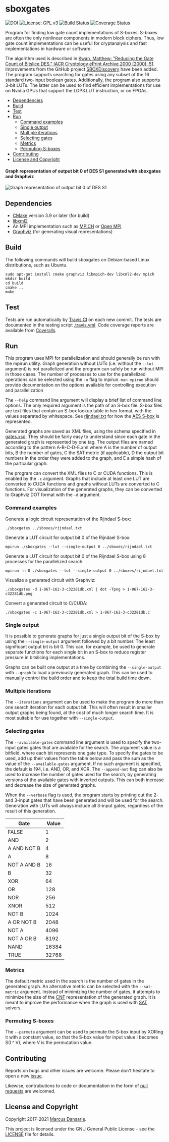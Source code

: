 # sboxgates
[![DOI](https://zenodo.org/badge/79294181.svg)](https://zenodo.org/badge/latestdoi/79294181)
[![License: GPL v3](https://img.shields.io/badge/License-GPL%20v3-blue.svg)](https://www.gnu.org/licenses/gpl-3.0)
[![Build Status](https://travis-ci.com/dansarie/sboxgates.svg?branch=master)](https://travis-ci.com/dansarie/sboxgates)
[![Coverage Status](https://coveralls.io/repos/github/dansarie/sboxgates/badge.svg)](https://coveralls.io/github/dansarie/sboxgates)

Program for finding low gate count implementations of S-boxes. S-boxes are often the only nonlinear
components in modern block ciphers. Thus, low gate count implementations can be useful for
cryptanalysis and fast implementations in hardware or software.

The algorithm used is described in [Kwan, Matthew: "Reducing the Gate Count of Bitslice DES."
IACR Cryptology ePrint Archive 2000 (2000): 51](https://ia.cr/2000/051). Improvements from the
GitHub project [SBOXDiscovery](https://github.com/tripcode/SBOXDiscovery) have been added. The
program supports searching for gates using any subset of the 16 standard two-input boolean gates.
Additionally, the program also supports 3-bit LUTs. The latter can be used to find efficient
implementations for use on Nvidia GPUs that support the LOP3.LUT instruction, or on FPGAs.

* [Dependencies](#dependencies)
* [Build](#build)
* [Test](#test)
* [Run](#run)
  * [Command examples](#command-examples)
  * [Single output](#single-output)
  * [Multiple iterations](#multiple-iterations)
  * [Selecting gates](#selecting-gates)
  * [Metrics](#metrics)
  * [Permuting S-boxes](#permuting-s-boxes)
* [Contributing](#contributing)
* [License and Copyright](#license-and-copyright)

#### Graph representation of output bit 0 of DES S1 generated with sboxgates and Graphviz
![Graph representation of output bit 0 of DES S1](des_s1_bit0.svg)

## Dependencies

* [CMake](https://github.com/Kitware/CMake) version 3.9 or later (for build)
* [libxml2](https://github.com/GNOME/libxml2)
* An MPI implementation such as [MPICH](https://github.com/pmodels/mpich) or
  [Open MPI](https://github.com/open-mpi/ompi)
* [Graphviz](https://github.com/ellson/graphviz) (for generating visual representations)

## Build

The following commands will build sboxgates on Debian-based Linux distributions, such as Ubuntu.

```
sudo apt-get install cmake graphviz libmpich-dev libxml2-dev mpich
mkdir build
cd build
cmake ..
make
```

## Test

Tests are run automatically by [Travis CI](https://travis-ci.com/dansarie/sboxgates) on each new
commit. The tests are documented in the testing script [.travis.yml](.travis.yml). Code coverage
reports are available from [Coveralls](https://coveralls.io/github/dansarie/sboxgates).

## Run

This program uses MPI for parallelization and should generally be run with the mpirun utility.
Graph generation without LUTs (i.e. without the `--lut` argument) is not parallelized and the
program can safely be run without MPI in those cases. The number of processes to use for the
parallelized operations can be selected using the `-n` flag to mpirun. `man mpirun` should provide
documentation on the options available for controlling execution and parallelization

The `--help` command line argument will display a brief list of command line options. The only
required argument is the path of an S-box file. S-box files are text files that contain an S-box
lookup table in hex format, with the values separated by whitespace. See
[rijndael.txt](sboxes/rijndael.txt) for how the
[AES S-box](https://en.wikipedia.org/wiki/Rijndael_S-box) is represented.

Generated graphs are saved as XML files, using the schema specified in [gates.xsd](gates.xsd). They
should be fairly easy to understand since each gate in the generated graph is represented by one
tag. The output files are named according to the pattern A-B-C-D-E.xml where A is the
number of output bits, B the number of gates, C the SAT metric (if applicable), D the output bit
numbers in the order they were added to the graph, and E a simple hash of the particular graph.

The program can convert the XML files to C or CUDA functions. This is enabled by the `-c`
argument. Graphs that include at least one LUT are converted to CUDA functions and graphs without
LUTs are converted to C functions. For visualization of the generated graphs, they can be converted
to Graphviz DOT format with the `-d` argument.

### Command examples

Generate a logic circuit representation of the Rijndael S-box:
```
./sboxgates ../sboxes/rijndael.txt
```

Generate a LUT circuit for output bit 0 of the Rijndael S-box:
```
mpirun ./sboxgates --lut --single-output 0 ../sboxes/rijndael.txt
```

Generate a LUT circuit for output bit 0 of the Rijndael S-box using 8 processes for the
parallelized search:
```
mpirun -n 8 ./sboxgates --lut --single-output 0 ../sboxes/rijndael.txt
```

Visualize a generated circuit with Graphviz:
```
./sboxgates -d 1-067-162-3-c32281db.xml | dot -Tpng > 1-067-162-3-c32281db.png
```

Convert a generated circuit to C/CUDA:
```
./sboxgates -c 1-067-162-3-c32281db.xml > 1-067-162-3-c32281db.c
```

### Single output

It is possible to generate graphs for just a single output bit of the S-box by using the
`--single-output` argument followed by a bit number. The least significant output bit is bit 0. This
can, for example, be used to generate separate functions for each single bit in an S-box to reduce
register pressure in bitslicing implementations.

Graphs can be built one output at a time by combining the `--single-output` with `--graph` to load
a previously generated graph. This can be used to manually control the build order and to keep the
total build time down.

### Multiple iterations

The `--iterations` argument can be used to make the program do more than one search iteration for
each output bit. This will often result in smaller output graphs being found, at the cost of much
longer search time. It is most suitable for use together with `--single-output`.

### Selecting gates

The `--available-gates` command line argument is used to specify the two-input gates gates that are
available for the search. The argument value is a bitfield, where each bit represents one gate
type. To specify the gates to be used, add up their values from the table below and pass the sum as
the value of the `--available-gates` argument. If no such argument is specified, the default is
194, i.e. AND, OR, and XOR. The `--append-not` flag can also be used to increase the number of
gates used for the search, by generating versions of the available gates with inverted outputs.
This can both increase and decrease the size of generated graphs.

When the `--verbose` flag is used, the program starts by printing out the 2- and 3-input gates that
have been generated and will be used for the search. Generation with LUTs will always include all
3-input gates, regardless of the result of this generation.

| Gate        | Value |
| ----------- | ----- |
| FALSE       |     1 |
| AND         |     2 |
| A AND NOT B |     4 |
| A           |     8 |
| NOT A AND B |    16 |
| B           |    32 |
| XOR         |    64 |
| OR          |   128 |
| NOR         |   256 |
| XNOR        |   512 |
| NOT B       |  1024 |
| A OR NOT B  |  2048 |
| NOT A       |  4096 |
| NOT A OR B  |  8192 |
| NAND        | 16384 |
| TRUE        | 32768 |

### Metrics

The default metric used in the search is the number of gates in the generated graph. An alternative
metric can be selected with the `--sat-metric` argument. Instead of minimizing the number of gates,
it attempts to minimize the size of the
[CNF](https://en.wikipedia.org/wiki/Conjunctive_normal_form) representation of the generated graph.
It is meant to improve the performance when the graph is used with
[SAT](https://en.wikipedia.org/wiki/Boolean_satisfiability_problem) solvers.

### Permuting S-boxes

The `--permute` argument can be used to permute the S-box input by XORing it with a constant value,
so that the S-box value for input value I becomes S(I ^ V), where V is the permutation value.

## Contributing

Reports on bugs and other issues are welcome. Please don't hesitate to open a new
[issue](https://github.com/dansarie/sboxgates/issues).

Likewise, contrubutions to code or documentation in the form of
[pull requests](https://github.com/dansarie/sboxgates/pulls) are welcomed.

## License and Copyright

Copyright 2017-2021 [Marcus Dansarie](https://github.com/dansarie).

This project is licensed under the GNU General Public License – see the [LICENSE](LICENSE)
file for details.
